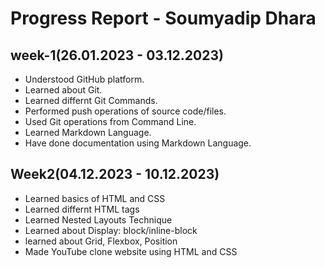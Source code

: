 # Progress Report - Soumyadip Dhara

## week-1(26.01.2023 - 03.12.2023)
 - Understood GitHub platform.
 - Learned about Git.
 - Learned differnt Git Commands.
 - Performed push operations of source code/files.
 - Used Git operations from Command Line.
 - Learned Markdown Language.
 - Have done documentation using Markdown Language.

## Week2(04.12.2023 - 10.12.2023)
  - Learned basics of HTML and CSS
  - Learned differnt HTML tags
  - Learned Nested Layouts Technique
  - Learned about Display: block/inline-block
  - learned about Grid, Flexbox, Position
  - Made YouTube clone website using HTML and CSS 
